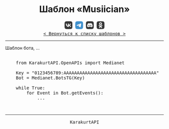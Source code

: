 <div align="center">
    <h1> Шаблон «Musiician» </h1>
    <img src="../MediaImg/MediaVK-.svg" height="30"/>
    <img src="../MediaImg/MediaTG+.svg" height="30"/>
    <img src="../MediaImg/MediaDC-.svg" height="30"/>
    <img src="../MediaImg/MediaOK-.svg" height="30"/>
    <br>
    <kbd><a href="../ReadMe.md">< Вернуться к списку шаблонов ></a></kbd>
    <hr>
</div>

<div align="left">
    Шаблон бота, ...
</div>

<br>

<pre lang="Python">
    from KarakurtAPI.OpenAPIs import Medianet
    
    Key = "0123456789:AAAAAAAAAAAAAAAAAAAAAAAAAAAAAAAAAAA"
    Bot = Medianet.BotsTG(Key)
    
    while True:
        for Event in Bot.getEvents():
            ...
</pre>

<div align="center">
    <br>
    <hr>
    <samp>KarakurtAPI</samp>
</div>